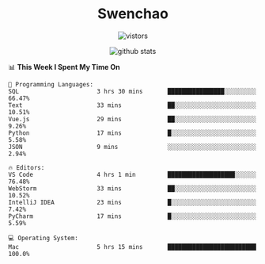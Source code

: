 <h1 align="center">Swenchao</h3>

<p align="center">
  <img src="https://visitor-badge.glitch.me/badge?page_id=Swenchao" alt="vistors" />
</p>

<p align="center">
  <img src="https://github-readme-stats.vercel.app/api?username=Swenchao&count_private=true&show_icons=true&theme=vue-dark&hide_title=true" alt="github stats" />
</p>

<!--START_SECTION:waka-->
📊 **This Week I Spent My Time On** 

```text
💬 Programming Languages: 
SQL                      3 hrs 30 mins       ████████████████░░░░░░░░░   66.47% 
Text                     33 mins             ██░░░░░░░░░░░░░░░░░░░░░░░   10.51% 
Vue.js                   29 mins             ██░░░░░░░░░░░░░░░░░░░░░░░   9.26% 
Python                   17 mins             █░░░░░░░░░░░░░░░░░░░░░░░░   5.58% 
JSON                     9 mins              ░░░░░░░░░░░░░░░░░░░░░░░░░   2.94%

🔥 Editors: 
VS Code                  4 hrs 1 min         ███████████████████░░░░░░   76.48% 
WebStorm                 33 mins             ██░░░░░░░░░░░░░░░░░░░░░░░   10.52% 
IntelliJ IDEA            23 mins             █░░░░░░░░░░░░░░░░░░░░░░░░   7.42% 
PyCharm                  17 mins             █░░░░░░░░░░░░░░░░░░░░░░░░   5.59%

💻 Operating System: 
Mac                      5 hrs 15 mins       █████████████████████████   100.0%

```


<!--END_SECTION:waka-->
